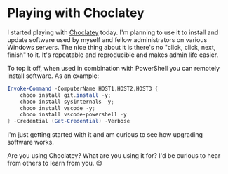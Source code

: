 # Playing with Choclatey

I started playing with [Choclatey] today. I'm planning to use it to install and update software used by myself and fellow administrators on various Windows servers.  The nice thing about it is there's no "click, click, next, finish" to it.  It's repeatable and reproducible and makes admin life easier.

To top it off, when used in combination with PowerShell you can remotely install software.  As an example: 

```PowerShell
Invoke-Command -ComputerName HOST1,HOST2,HOST3 {
    choco install git.install -y;
    choco install sysinternals -y;
    choco install vscode -y;
    choco install vscode-powershell -y
} -Credential (Get-Credential) -Verbose
```

I'm just getting started with it and am curious to see how upgrading software works. 

Are you using Choclatey? What are you using it for? I'd be curious to hear from others to learn from you. 😊

[Choclatey]:https://www.choclatey.org
